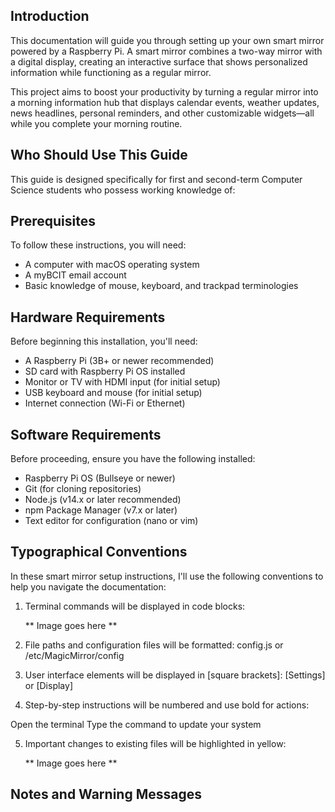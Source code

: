 ## Introduction

This documentation will guide you through setting up your own smart mirror powered by a Raspberry Pi. A smart mirror combines a two-way mirror with a digital display, creating an interactive surface that shows personalized information while functioning as a regular mirror.

This project aims to boost your productivity by turning a regular mirror into a morning information hub that displays calendar events, weather updates, news headlines, personal reminders, and other customizable widgets—all while you complete your morning routine.

## Who Should Use This Guide

This guide is designed specifically for first and second-term Computer Science students who possess working knowledge of:

## Prerequisites

To follow these instructions, you will need:

* A computer with macOS operating system
* A myBCIT email account
* Basic knowledge of mouse, keyboard, and trackpad terminologies

## Hardware Requirements

Before beginning this installation, you'll need:

* A Raspberry Pi (3B+ or newer recommended)
* SD card with Raspberry Pi OS installed
* Monitor or TV with HDMI input (for initial setup)
* USB keyboard and mouse (for initial setup)
* Internet connection (Wi-Fi or Ethernet)

## Software Requirements

Before proceeding, ensure you have the following installed:

* Raspberry Pi OS (Bullseye or newer)
* Git (for cloning repositories)
* Node.js (v14.x or later recommended)
* npm Package Manager (v7.x or later)
* Text editor for configuration (nano or vim)

## Typographical Conventions
In these smart mirror setup instructions, I'll use the following conventions to help you navigate the documentation:
1. Terminal commands will be displayed in code blocks:

 	** Image goes here **

2. File paths and configuration files will be formatted: 
config.js or /etc/MagicMirror/config


3. User interface elements will be displayed in [square brackets]:
[Settings] or [Display]


4. Step-by-step instructions will be numbered and use bold for actions:


Open the terminal
Type the command to update your system

5. Important changes to existing files will be highlighted in yellow:

	 ** Image goes here **


## Notes and Warning Messages

